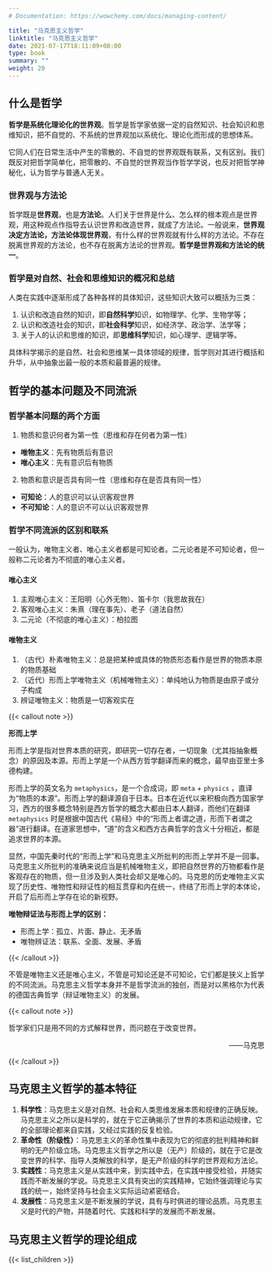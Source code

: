 ```yaml
---
# Documentation: https://wowchemy.com/docs/managing-content/

title: "马克思主义哲学"
linktitle: "马克思主义哲学"
date: 2021-07-17T18:11:09+08:00
type: book
summary: ""
weight: 20
---
```


<!--more-->

## 什么是哲学

**哲学是系统化理论化的世界观**。哲学是哲学家依据一定的自然知识、社会知识和思维知识，把不自觉的、不系统的世界观加以系统化、理论化而形成的思想体系。

它同人们在日常生活中产生的零散的、不自觉的世界观既有联系，又有区别。我们既反对把哲学简单化，把零散的、不自觉的世界观当作哲学学说，也反对把哲学神秘化，认为哲学与普通人无关。

### 世界观与方法论

哲学既是**世界观**，也是**方法论**。人们关于世界是什么、怎么样的根本观点是世界观，用这种观点作指导去认识世界和改造世界，就成了方法论。一般说来，**世界观决定方法论，方法论体现世界观**，有什么样的世界观就有什么样的方法论。不存在脱离世界观的方法论，也不存在脱离方法论的世界观。**哲学是世界观和方法论的统一**。

### 哲学是对自然、社会和思维知识的概况和总结

人类在实践中逐渐形成了各种各样的具体知识，这些知识大致可以概括为三类：

1. 认识和改造自然的知识，即**自然科学**知识，如物理学、化学、生物学等；
2. 认识和改造社会的知识，即**社会科学**知识，如经济学、政治学、法学等；
3. 关于人的认识和思维的知识，即**思维科学**知识，如心理学、逻辑学等。

具体科学揭示的是自然、社会和思维某一具体领域的规律，哲学则对其进行概括和升华，从中抽象出最一般的本质和最普遍的规律。

## 哲学的基本问题及不同流派

### 哲学基本问题的两个方面

1. 物质和意识何者为第一性（思维和存在何者为第一性）

- **唯物主义**：先有物质后有意识
- **唯心主义**：先有意识后有物质

2. 物质和意识是否具有同一性（思维和存在是否具有同一性）

- **可知论**：人的意识可以认识客观世界
- **不可知论**：人的意识不可以认识客观世界

### 哲学不同流派的区别和联系

一般认为，唯物主义者、唯心主义者都是可知论者。二元论者是不可知论者，但一般称二元论者为不彻底的唯心主义者。

#### 唯心主义

1. 主观唯心主义：王阳明（心外无物）、笛卡尔（我思故我在）
2. 客观唯心主义：朱熹（理在事先）、老子（道法自然）
3. 二元论（不彻底的唯心主义）：柏拉图

#### 唯物主义

1. （古代）朴素唯物主义：总是把某种或具体的物质形态看作是世界的物质本原的物质基础
2. （近代）形而上学唯物主义（机械唯物主义）：单纯地认为物质是由原子或分子构成
3. 辨证唯物主义：物质是一切客观实在

{{< callout note >}}

**形而上学**

形而上学是指对世界本质的研究，即研究一切存在者，一切现象（尤其指抽象概念）的原因及本源。形而上学是一个从西方哲学翻译而来的概念，最早由亚里士多德构建。

形而上学的英文名为 `metaphysics`，是一个合成词，即 `meta` + `physics` ，直译为“物质的本源”。形而上学的翻译源自于日本。日本在近代以来积极向西方国家学习，西方的很多概念特别是西方哲学的概念大都由日本人翻译，而他们在翻译 `metaphysics` 时是根据中国古代《易经》中的“形而上者谓之道，形而下者谓之器”进行翻译。在道家思想中，“道”的含义和西方古典哲学的含义十分相近，都是追求世界的本源。

显然，中国先秦时代的“形而上学”和马克思主义所批判的形而上学并不是一回事。马克思主义所批判的准确来说应当是机械唯物主义，即把自然世界的万物都看作是客观存在的物质，但一旦涉及到人类社会却又是唯心的。马克思的历史唯物主义实现了历史性、唯物性和辩证性的相互贯穿和内在统一，终结了形而上学的本体论，开启了后形而上学存在论的新视野。

**唯物辩证法与形而上学的区别：**

- 形而上学：孤立、片面、静止、无矛盾
- 唯物辨证法：联系、全面、发展、矛盾

{{< /callout >}}

不管是唯物主义还是唯心主义，不管是可知论还是不可知论，它们都是狭义上哲学的不同流派。马克思主义哲学本身并不是哲学流派的独创，而是对以黑格尔为代表的德国古典哲学（辩证唯物主义）的发展。

{{< callout note >}}

哲学家们只是用不同的方式解释世界，而问题在于改变世界。

<p align="right">——马克思</p>

{{< /callout >}}

## 马克思主义哲学的基本特征

1. **科学性**：马克思主义是对自然、社会和人类思维发展本质和规律的正确反映。马克思主义之所以是科学的，就在于它正确揭示了世界的本质和运动规律，它的全部理论都来自实践，又经过实践的反复检验。
2. **革命性（阶级性）**：马克思主义的革命性集中表现为它的彻底的批判精神和鲜明的无产阶级立场。马克思主义哲学之所以是（无产）阶级的，就在于它是改变世界的科学、指导人类解放的科学，是无产阶级的科学的世界观和方法论。
3. **实践性**：马克思主义是从实践中来，到实践中去，在实践中接受检验，并随实践而不断发展的学说。马克思主义具有突出的实践精神，它始终强调理论与实践的统一，始终坚持与社会主义实际运动紧密结合。
4. **发展性**：马克思主义是不断发展的学说，具有与时俱进的理论品质。马克思主义是时代的产物，并随着时代、实践和科学的发展而不断发展。

## 马克思主义哲学的理论组成

{{< list_children >}}